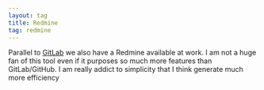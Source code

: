 ```yaml
---
layout: tag
title: Redmine
tag: redmine
---
```


Parallel to [GitLab](/tags/gitlab) we also have a Redmine available at work. I am not a huge fan of this tool even if it purposes so 
much more features than GitLab/GitHub. I am really addict to simplicity that I think generate much more efficiency 